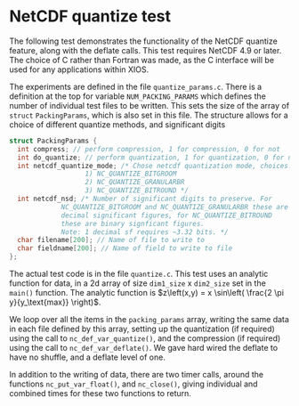# NetCDF quantize test

The following test demonstrates the functionality of the NetCDF quantize feature, along with the deflate calls. This test requires NetCDF 4.9 or later. The choice of C rather than Fortran was made, as the C interface will be used for any applications within XIOS.

The experiments are defined in the file `quantize_params.c`. There is a definition at the top for variable `NUM_PACKING_PARAMS` which defines the number of individual test files to be written. This sets the size of the array of `struct` `PackingParams`, which is also set in this file. The structure allows for a choice of different quantize methods, and significant digits

```c
struct PackingParams {
  int compress; // perform compression, 1 for compression, 0 for not
  int do_quantize; // perform quantization, 1 for quantization, 0 for not
  int netcdf_quantize_mode; /* Chose netcdf quantization mode, choices:
			       1) NC_QUANTIZE_BITGROOM
			       2) NC_QUANTIZE_GRANULARBR
			       3) NC_QUANTIZE_BITROUND */
  int netcdf_nsd; /* Number of significant digits to preserve. For
		     NC_QUANTIZE_BITGROOM and NC_QUANTIZE_GRANULARBR these are
		     decimal significant figures, for NC_QUANTIZE_BITROUND
		     these are binary signficant figures.
		     Note: 1 decimal sf requires ~3.32 bits. */
  char filename[200]; // Name of file to write to
  char fieldname[200]; // Name of field to write to file
};
```

The actual test code is in the file `quantize.c`. This test uses an analytic function for data, in a 2d array of size `dim1_size` x `dim2_size` set in the `main()` function. The analytic function is $z\left(x,y) = x \sin\left( \frac{2 \pi y}{y_\text{max}} \right)$.

We loop over all the items in the `packing_params` array, writing the same data in each file defined by this array, setting up the quantization (if required) using the call to `nc_def_var_quantize()`, and the compression (if required) using the call to `nc_def_var_deflate()`. We gave hard wired the deflate to have no shuffle, and a deflate level of one.

In addition to the writing of data, there are two timer calls, around the functions `nc_put_var_float()`, and `nc_close()`, giving individual and combined times for these two functions to return.